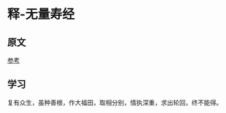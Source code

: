 # 释-无量寿经

## 原文

[参考](https://www.quanxue.cn/ct_fojia/dachenwuliangindex.html)

## 学习

复有众生，虽种善根，作大福田，取相分别，情执深重，求出轮回，终不能得。

